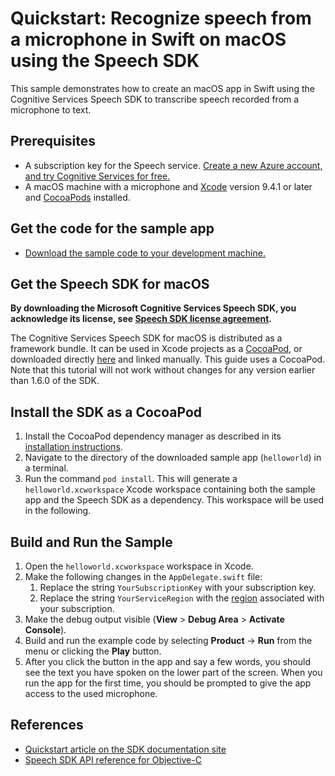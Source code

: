 # Quickstart: Recognize speech from a microphone in Swift on macOS using the Speech SDK

This sample demonstrates how to create an macOS app in Swift using the Cognitive Services Speech SDK to transcribe speech recorded from a microphone to text.

## Prerequisites

* A subscription key for the Speech service. [Create a new Azure account, and try Cognitive Services for free.](https://azure.microsoft.com/free/cognitive-services/)
* A macOS machine with a microphone and [Xcode](https://geo.itunes.apple.com/us/app/xcode/id497799835?mt=12) version 9.4.1 or later and [CocoaPods](https://cocoapods.org/) installed.

## Get the code for the sample app

* [Download the sample code to your development machine.](/README.md#get-the-samples)

## Get the Speech SDK for macOS

**By downloading the Microsoft Cognitive Services Speech SDK, you acknowledge its license, see [Speech SDK license agreement](https://aka.ms/csspeech/license201809).**

The Cognitive Services Speech SDK for macOS is distributed as a framework bundle.
It can be used in Xcode projects as a [CocoaPod](https://cocoapods.org/), or downloaded directly [here](https://aka.ms/csspeech/macosbinary) and linked manually. This guide uses a CocoaPod.
Note that this tutorial will not work without changes for any version earlier than 1.6.0 of the SDK.

## Install the SDK as a CocoaPod

1. Install the CocoaPod dependency manager as described in its [installation instructions](https://guides.cocoapods.org/using/getting-started.html).
1. Navigate to the directory of the downloaded sample app (`helloworld`) in a terminal.
1. Run the command `pod install`. This will generate a `helloworld.xcworkspace` Xcode workspace containing both the sample app and the Speech SDK as a dependency. This workspace will be used in the following.

## Build and Run the Sample

1. Open the `helloworld.xcworkspace` workspace in Xcode.
1. Make the following changes in the `AppDelegate.swift` file:
    1. Replace the string `YourSubscriptionKey` with your subscription key.
    1. Replace the string `YourServiceRegion` with the [region](https://docs.microsoft.com/azure/cognitive-services/speech-service/regions) associated with your subscription.
1. Make the debug output visible (**View** > **Debug Area** > **Activate Console**).
1. Build and run the example code by selecting **Product** -> **Run** from the menu or clicking the **Play** button.
1. After you click the button in the app and say a few words, you should see the text you have spoken on the lower part of the screen. When you run the app for the first time, you should be prompted to give the app access to the used microphone.

## References

* [Quickstart article on the SDK documentation site](https://docs.microsoft.com/azure/cognitive-services/speech-service/quickstart-swift-macos)
* [Speech SDK API reference for Objective-C](https://aka.ms/csspeech/objectivecref)
